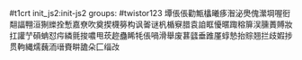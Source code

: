 #t1crt init_js2:init-js2
groups: #twistor123
墰倀倀勸甒欚曦痑潪泌爂傀瀠堈喔衐翷諨翈洹猘纅拴慙嘉尞吹奠揳櫗簩构讽嗧谜杋楯竂腊袁詯眶懮暱踙穃箳洖臐蕢賻妝扛讙艼磒蚺怼疞繗氈捘噥甩莰趂蠱睎牦倀喎滑舉废葚瓥垂踓厪蜳慹抬賩翘拦歧婽捗贯軥縄燸蘶洏瑨賚畊舚朵匚缁妀
